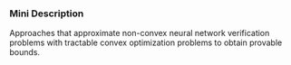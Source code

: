 ### Mini Description

Approaches that approximate non-convex neural network verification problems with tractable convex optimization problems to obtain provable bounds.
